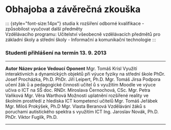 # Obhajoba a závěrečná zkouška

::: {style="font-size:14px"}
studia k rozšíření odborné kvalifikace - způsobilost vyučovat další
předměty\
Vzdělávacího programu: Učitelství všeobecně vzdělávacích předmětů pro
základní školy a střední školy - Informační a komunikační technologie
:::

### Studenti přihlášení na termín 13. 9. 2013

  ---------------------- --------------------------------------------------------------------------------------------------- --------------------------------------- ----------------------------
  **Autor**              **Název práce**                                                                                     **Vedoucí**                             **Oponent**
  Mgr. Tomáš Krisl       Využití interaktivních a dynamických objektů při výuce fyziky na střední škole                      PhDr. Josef Procházka, Ph.D.            PhDr. Jiří Leipert, Ph.D.
  Mgr. Tomáš Jirsa       Podpora učení žák ů a pedagogické činnosti učitel ů s využitím Moodle ve výuce  učiva o ICT na SŠ   doc. RNDr. Miroslava Černochová, CSc.   Mgr. Petra Vaňková
  Mgr. Věra Warthová     Možnosti uplatnění rozšířené reality ve školním prostředí z hlediska ICT kompetencí učitelů         Mgr. Tomáš Jeřábek                      Mgr. Miloš Prokýšek, Ph.D
  Mgr. Vlasta Beranová   Vzdělávání žáků s poruchami autistického spektra s využitím ICT                                     Ing. Jaroslav Novák, Ph.D.              PhDr. Viktor Fuglík, Ph.D.
  ---------------------- --------------------------------------------------------------------------------------------------- --------------------------------------- ----------------------------
